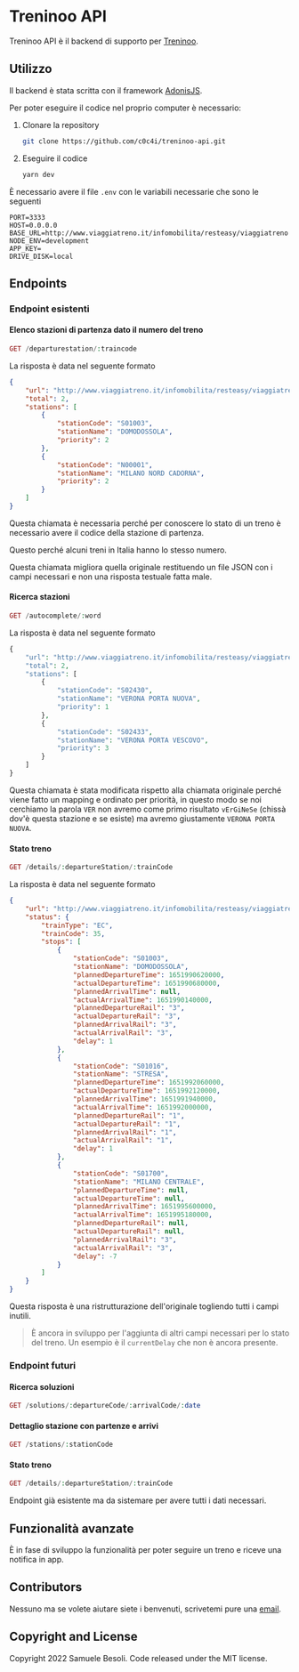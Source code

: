# Treninoo API

Treninoo API è il backend di supporto per [Treninoo](https://github.com/c0c4i/treninoo).

## Utilizzo

Il backend è stata scritta con il framework [AdonisJS](https://adonisjs.com/).

Per poter eseguire il codice nel proprio computer è necessario:

1. Clonare la repository
   
   ```bash
   git clone https://github.com/c0c4i/treninoo-api.git
   ```

2. Eseguire il codice
   
   ```bash
   yarn dev
   ```

È necessario avere il file `.env` con le variabili necessarie che sono le seguenti

```env
PORT=3333
HOST=0.0.0.0
BASE_URL=http://www.viaggiatreno.it/infomobilita/resteasy/viaggiatreno
NODE_ENV=development
APP_KEY=
DRIVE_DISK=local
```





## Endpoints

### Endpoint esistenti

#### Elenco stazioni di partenza dato il numero del treno

```php
GET /departurestation/:traincode
```

La risposta è data nel seguente formato

```json
{
    "url": "http://www.viaggiatreno.it/infomobilita/resteasy/viaggiatreno/cercaNumeroTrenoTrenoAutocomplete/35",
    "total": 2,
    "stations": [
        {
            "stationCode": "S01003",
            "stationName": "DOMODOSSOLA",
            "priority": 2
        },
        {
            "stationCode": "N00001",
            "stationName": "MILANO NORD CADORNA",
            "priority": 2
        }
    ]
}
```

Questa chiamata è necessaria perché per conoscere lo stato di un treno è necessario avere il codice della stazione di partenza.

Questo perché alcuni treni in Italia hanno lo stesso numero.

Questa chiamata migliora quella originale restituendo un file JSON con i campi necessari e non una risposta testuale fatta male.

#### Ricerca stazioni

```php
GET /autocomplete/:word
```

La risposta è data nel seguente formato

```php
{
    "url": "http://www.viaggiatreno.it/infomobilita/resteasy/viaggiatreno/autocompletaStazione/verona%20porta",
    "total": 2,
    "stations": [
        {
            "stationCode": "S02430",
            "stationName": "VERONA PORTA NUOVA",
            "priority": 1
        },
        {
            "stationCode": "S02433",
            "stationName": "VERONA PORTA VESCOVO",
            "priority": 3
        }
    ]
}
```

Questa chiamata è stata modificata rispetto alla chiamata originale perché viene fatto un mapping e ordinato per priorità, in questo modo se noi cerchiamo la parola `VER` non avremo come primo risultato `vErGiNeSe` (chissà dov'è questa stazione e se esiste) ma avremo giustamente `VERONA PORTA NUOVA`.

#### Stato treno

```php
GET /details/:departureStation/:trainCode
```

La risposta è data nel seguente formato

```json
{
    "url": "http://www.viaggiatreno.it/infomobilita/resteasy/viaggiatreno/andamentoTreno/S01003/35/1652026491969",
    "status": {
        "trainType": "EC",
        "trainCode": 35,
        "stops": [
            {
                "stationCode": "S01003",
                "stationName": "DOMODOSSOLA",
                "plannedDepartureTime": 1651990620000,
                "actualDepartureTime": 1651990680000,
                "plannedArrivalTime": null,
                "actualArrivalTime": 1651990140000,
                "plannedDepartureRail": "3",
                "actualDepartureRail": "3",
                "plannedArrivalRail": "3",
                "actualArrivalRail": "3",
                "delay": 1
            },
            {
                "stationCode": "S01016",
                "stationName": "STRESA",
                "plannedDepartureTime": 1651992060000,
                "actualDepartureTime": 1651992120000,
                "plannedArrivalTime": 1651991940000,
                "actualArrivalTime": 1651992000000,
                "plannedDepartureRail": "1",
                "actualDepartureRail": "1",
                "plannedArrivalRail": "1",
                "actualArrivalRail": "1",
                "delay": 1
            },
            {
                "stationCode": "S01700",
                "stationName": "MILANO CENTRALE",
                "plannedDepartureTime": null,
                "actualDepartureTime": null,
                "plannedArrivalTime": 1651995600000,
                "actualArrivalTime": 1651995180000,
                "plannedDepartureRail": null,
                "actualDepartureRail": null,
                "plannedArrivalRail": "3",
                "actualArrivalRail": "3",
                "delay": -7
            }
        ]
    }
}
```

Questa risposta è una ristrutturazione dell'originale togliendo tutti i campi inutili.

> È ancora in sviluppo per l'aggiunta di altri campi necessari per lo stato del treno. Un esempio è il `currentDelay` che non è ancora presente.

### Endpoint futuri

#### Ricerca soluzioni

```php
GET /solutions/:departureCode/:arrivalCode/:date
```

#### Dettaglio stazione con partenze e arrivi

```php
GET /stations/:stationCode
```

#### Stato treno

```php
GET /details/:departureStation/:trainCode
```

Endpoint già esistente ma da sistemare per avere tutti i dati necessari.

## Funzionalità avanzate

È in fase di sviluppo la funzionalità per poter seguire un treno e riceve una notifica in app.

## Contributors

Nessuno ma se volete aiutare siete i benvenuti, scrivetemi pure una [email](mailto:samuele.besoli.sb@gmail.com).

## Copyright and License

Copyright 2022 Samuele Besoli. Code released under the MIT license.
